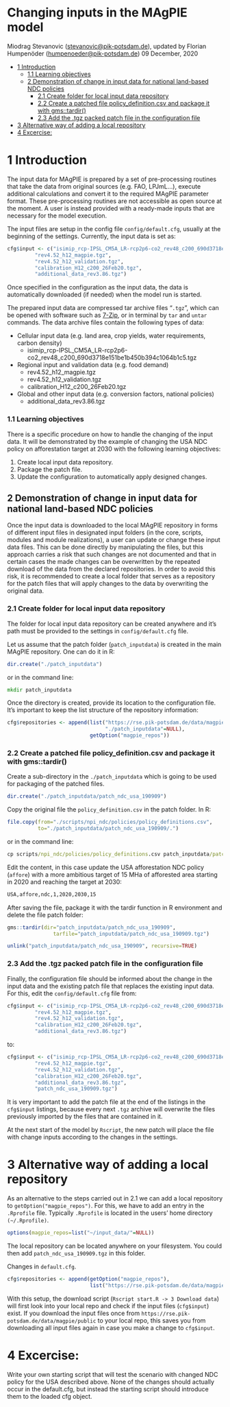 Changing inputs in the MAgPIE model
================
Miodrag Stevanovic (<stevanovic@pik-potsdam.de>), updated by Florian
Humpenöder (<humpenoeder@pik-potsdam.de>)
09 December, 2020

  - [1 Introduction](#introduction)
      - [1.1 Learning objectives](#learning-objectives)
      - [2 Demonstration of change in input data for national land-based
        NDC
        policies](#demonstration-of-change-in-input-data-for-national-land-based-ndc-policies)
          - [2.1 Create folder for local input data
            repository](#create-folder-for-local-input-data-repository)
          - [2.2 Create a patched file policy\_definition.csv and
            package it with
            gms::tardir()](#create-a-patched-file-policy_definition.csv-and-package-it-with-gmstardir)
          - [2.3 Add the .tgz packed patch file in the configuration
            file](#add-the-.tgz-packed-patch-file-in-the-configuration-file)
  - [3 Alternative way of adding a local
    repository](#alternative-way-of-adding-a-local-repository)
  - [4 Excercise:](#excercise)

# 1 Introduction

The input data for MAgPIE is prepared by a set of pre-processing
routines that take the data from original sources (e.g. FAO, LPJmL…),
execute additional calculations and convert it to the required MAgPIE
parameter format. These pre-processing routines are not accessible as
open source at the moment. A user is instead provided with a ready-made
inputs that are necessary for the model execution.

The input files are setup in the config file `config/default.cfg`,
usually at the beginning of the settings. Currently, the input data is
set as:

``` r
cfg$input <- c("isimip_rcp-IPSL_CM5A_LR-rcp2p6-co2_rev48_c200_690d3718e151be1b450b394c1064b1c5.tgz",
         "rev4.52_h12_magpie.tgz",
         "rev4.52_h12_validation.tgz",
         "calibration_H12_c200_26Feb20.tgz",
         "additional_data_rev3.86.tgz")
```

Once specified in the configuration as the input data, the data is
automatically downloaded (if needed) when the model run is started.

The prepared input data are compressed tar archive files “`.tgz`”, which
can be opened with software such as [7-Zip](https://www.7-zip.org/), or
in terminal by `tar` and `untar` commands. The data archive files
contain the following types of data:

  - Cellular input data (e.g. land area, crop yields, water
    requirements, carbon density)
      - isimip\_rcp-IPSL\_CM5A\_LR-rcp2p6-co2\_rev48\_c200\_690d3718e151be1b450b394c1064b1c5.tgz
  - Regional input and validation data (e.g. food demand)
      - rev4.52\_h12\_magpie.tgz
      - rev4.52\_h12\_validation.tgz
      - calibration\_H12\_c200\_26Feb20.tgz
  - Global and other input data (e.g. conversion factors, national
    policies)
      - additional\_data\_rev3.86.tgz

### 1.1 Learning objectives

There is a specific procedure on how to handle the changing of the input
data. It will be demonstrated by the example of changing the USA NDC
policy on afforestation target at 2030 with the following learning
objectives:

1.  Create local input data repository.
2.  Package the patch file.
3.  Update the configuration to automatically apply designed changes.

## 2 Demonstration of change in input data for national land-based NDC policies

Once the input data is downloaded to the local MAgPIE repository in
forms of different input files in designated input folders (in the core,
scripts, modules and module realizations), a user can update or change
these input data files. This can be done directly by manipulating the
files, but this approach carries a risk that such changes are not
documented and that in certain cases the made changes can be overwritten
by the repeated download of the data from the declared repositories. In
order to avoid this risk, it is recommended to create a local folder
that serves as a repository for the patch files that will apply changes
to the data by overwriting the original data.

### 2.1 Create folder for local input data repository

The folder for local input data repository can be created anywhere and
it’s path must be provided to the settings in `config/default.cfg` file.

Let us assume that the patch folder (`patch_inputdata`) is created in
the main MAgPIE repository. One can do it in R:

``` r
dir.create("./patch_inputdata")
```

or in the command line:

``` cmd
mkdir patch_inputdata
```

Once the directory is created, provide its location to the configuration
file. It’s important to keep the list structure of the repository
information:

``` r
cfg$repositories <- append(list("https://rse.pik-potsdam.de/data/magpie/public"=NULL,
                                "./patch_inputdata"=NULL),
                           getOption("magpie_repos"))
```

### 2.2 Create a patched file policy\_definition.csv and package it with gms::tardir()

Create a sub-directory in the `./patch_inputdata` which is going to be
used for packaging of the patched files.

``` r
dir.create("./patch_inputdata/patch_ndc_usa_190909")
```

Copy the original file the `policy_definition.csv` in the patch folder.
In R:

``` r
file.copy(from="./scripts/npi_ndc/policies/policy_definitions.csv",
          to="./patch_inputdata/patch_ndc_usa_190909/.")
```

or in the command line:

``` cmd
cp scripts/npi_ndc/policies/policy_definitions.csv patch_inputdata/patch_ndc_usa_190909/.
```

Edit the content, in this case update the USA afforestation NDC policy
(`affore`) with a more ambitious target of 15 MHa of afforested area
starting in 2020 and reaching the target at 2030:

``` txt
USA,affore,ndc,1,2020,2030,15
```

After saving the file, package it with the tardir function in R
environment and delete the file patch folder:

``` r
gms::tardir(dir="patch_inputdata/patch_ndc_usa_190909",
               tarfile="patch_inputdata/patch_ndc_usa_190909.tgz")

unlink("patch_inputdata/patch_ndc_usa_190909", recursive=TRUE)
```

### 2.3 Add the .tgz packed patch file in the configuration file

Finally, the configuration file should be informed about the change in
the input data and the existing patch file that replaces the existing
input data. For this, edit the `config/default.cfg` file from:

``` r
cfg$input <- c("isimip_rcp-IPSL_CM5A_LR-rcp2p6-co2_rev48_c200_690d3718e151be1b450b394c1064b1c5.tgz",
         "rev4.52_h12_magpie.tgz",
         "rev4.52_h12_validation.tgz",
         "calibration_H12_c200_26Feb20.tgz",
         "additional_data_rev3.86.tgz")
```

to:

``` r
cfg$input <- c("isimip_rcp-IPSL_CM5A_LR-rcp2p6-co2_rev48_c200_690d3718e151be1b450b394c1064b1c5.tgz",
         "rev4.52_h12_magpie.tgz",
         "rev4.52_h12_validation.tgz",
         "calibration_H12_c200_26Feb20.tgz",
         "additional_data_rev3.86.tgz",
         "patch_ndc_usa_190909.tgz")
```

It is very important to add the patch file at the end of the listings in
the `cfg$input` listings, because every next `.tgz` archive will
overwrite the files previously imported by the files that are contained
in it.

At the next start of the model by `Rscript`, the new patch will place
the file with change inputs according to the changes in the settings.

# 3 Alternative way of adding a local repository

As an alternative to the steps carried out in 2.1 we can add a local
repository to `getOption("magpie_repos")`. For this, we have to add an
entry in the `.Rprofile` file. Typically `.Rprofile` is located in the
users’ home directory `(~/.Rprofile)`.

``` r
options(magpie_repos=list("~/input_data/"=NULL))
```

The local repository can be located anywhere on your filesystem. You
could then add `patch_ndc_usa_190909.tgz` in this folder.

Changes in `default.cfg`.

``` r
cfg$repositories <- append(getOption("magpie_repos"),
                           list("https://rse.pik-potsdam.de/data/magpie/public"=NULL))
```

With this setup, the download script (`Rscript start.R -> 3 Download
data`) will first look into your local repo and check if the input files
(`cfg$input`) exist. If you download the input files once from
`https://rse.pik-potsdam.de/data/magpie/public` to your local repo, this
saves you from downloading all input files again in case you make a
change to `cfg$input`.

# 4 Excercise:

Write your own starting script that will test the scenario with changed
NDC policy for the USA described above. None of the changes should
actually occur in the default.cfg, but instead the starting script
should introduce them to the loaded cfg object.
